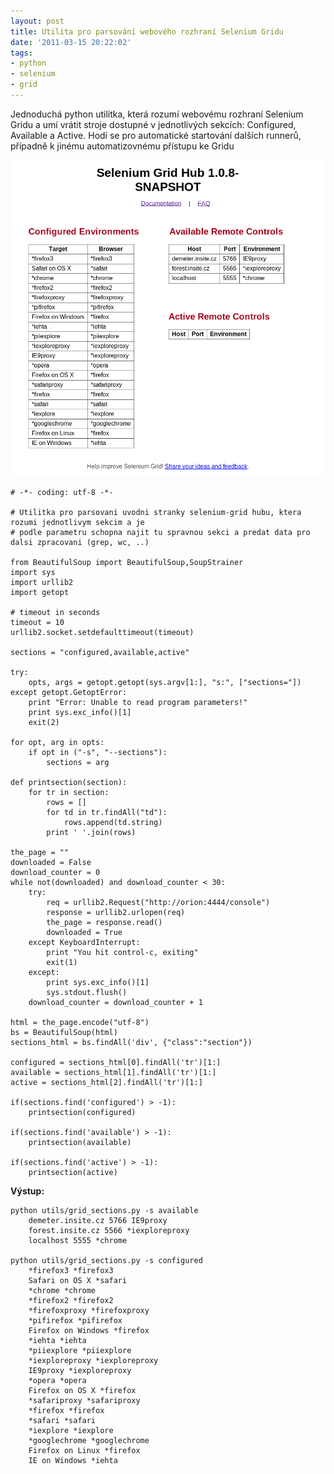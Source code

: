 ```yaml
---
layout: post
title: Utilita pro parsování webového rozhraní Selenium Gridu
date: '2011-03-15 20:22:02'
tags:
- python
- selenium
- grid
---
```


Jednoduchá python utilitka, která rozumí webovému rozhraní Selenium
Gridu a umí vrátit stroje dostupné v jednotlivých sekcích: Configured,
Available a Active. Hodí se pro automatické startování dalších runnerů,
případně k jinému automatizovnému přístupu ke Gridu


<div><a href="/images/69.png"><img
src="/images/69.png" alt="selenium grid screenshot" /></a></div>

<pre class=".prettyprint"><code># -*- coding: utf-8 -*-

# Utilitka pro parsovani uvodni stranky selenium-grid hubu, ktera rozumi jednotlivym sekcim a je
# podle parametru schopna najit tu spravnou sekci a predat data pro dalsi zpracovani (grep, wc, ..)

from BeautifulSoup import BeautifulSoup,SoupStrainer
import sys
import urllib2
import getopt

# timeout in seconds
timeout = 10
urllib2.socket.setdefaulttimeout(timeout)

sections = "configured,available,active"

try:
    opts, args = getopt.getopt(sys.argv[1:], "s:", ["sections="])
except getopt.GetoptError:
    print "Error: Unable to read program parameters!"
    print sys.exc_info()[1]
    exit(2)

for opt, arg in opts:
    if opt in ("-s", "--sections"):
        sections = arg

def printsection(section):
    for tr in section:
        rows = []
        for td in tr.findAll("td"):
            rows.append(td.string)
        print ' '.join(rows)

the_page = ""
downloaded = False
download_counter = 0
while not(downloaded) and download_counter < 30:
    try:
        req = urllib2.Request("http://orion:4444/console")
        response = urllib2.urlopen(req)
        the_page = response.read()
        downloaded = True
    except KeyboardInterrupt:
        print "You hit control-c, exiting"
        exit(1)
    except:
        print sys.exc_info()[1]
        sys.stdout.flush()
    download_counter = download_counter + 1

html = the_page.encode("utf-8")
bs = BeautifulSoup(html)
sections_html = bs.findAll('div', {"class":"section"})

configured = sections_html[0].findAll('tr')[1:]
available = sections_html[1].findAll('tr')[1:]
active = sections_html[2].findAll('tr')[1:]

if(sections.find('configured') > -1):
    printsection(configured)

if(sections.find('available') > -1):
    printsection(available)

if(sections.find('active') > -1):
    printsection(active)</code></pre>

<p><strong>Výstup:</strong></p>

<pre class=".prettyprint"><code>python utils/grid_sections.py -s available
    demeter.insite.cz 5766 IE9proxy
    forest.insite.cz 5566 *iexploreproxy
    localhost 5555 *chrome

python utils/grid_sections.py -s configured
    *firefox3 *firefox3
    Safari on OS X *safari
    *chrome *chrome
    *firefox2 *firefox2
    *firefoxproxy *firefoxproxy
    *pifirefox *pifirefox
    Firefox on Windows *firefox
    *iehta *iehta
    *piiexplore *piiexplore
    *iexploreproxy *iexploreproxy
    IE9proxy *iexploreproxy
    *opera *opera
    Firefox on OS X *firefox
    *safariproxy *safariproxy
    *firefox *firefox
    *safari *safari
    *iexplore *iexplore
    *googlechrome *googlechrome
    Firefox on Linux *firefox
    IE on Windows *iehta</code></pre>

